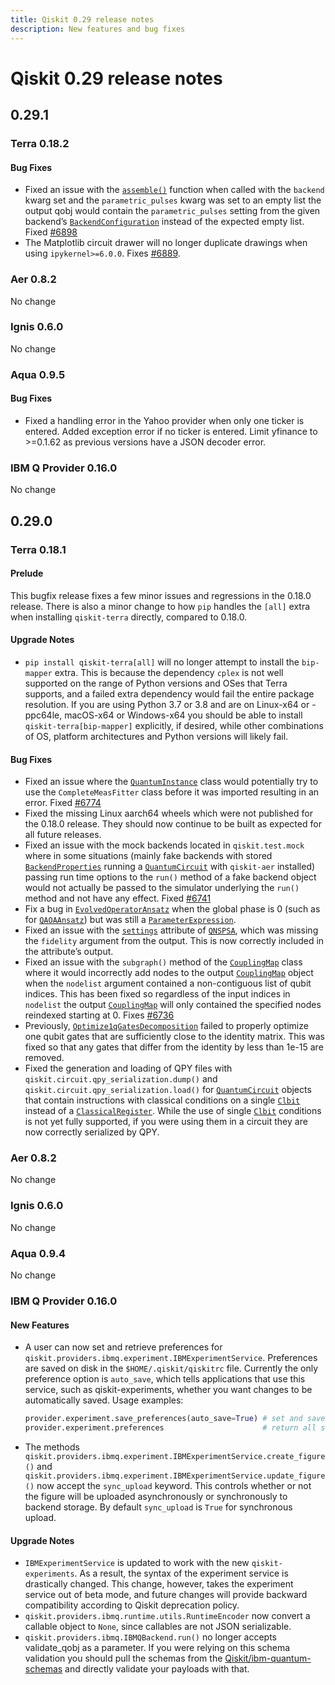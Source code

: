 ```yaml
---
title: Qiskit 0.29 release notes
description: New features and bug fixes
---
```


# Qiskit 0.29 release notes

## 0.29.1

<span id="release-notes-0-18-2" />

<span id="id227" />

### Terra 0.18.2

<span id="release-notes-0-18-2-bug-fixes" />

<span id="id228" />

#### Bug Fixes

*   Fixed an issue with the [`assemble()`](/api/qiskit/compiler#qiskit.compiler.assemble "qiskit.compiler.assemble") function when called with the `backend` kwarg set and the `parametric_pulses` kwarg was set to an empty list the output qobj would contain the `parametric_pulses` setting from the given backend’s [`BackendConfiguration`](/api/qiskit/qiskit.providers.models.BackendConfiguration "qiskit.providers.models.BackendConfiguration") instead of the expected empty list. Fixed [#6898](https://github.com/Qiskit/qiskit-terra/issues/6898)
*   The Matplotlib circuit drawer will no longer duplicate drawings when using `ipykernel>=6.0.0`. Fixes [#6889](https://github.com/Qiskit/qiskit-terra/issues/6889).

<span id="aer-0-8-2" />

### Aer 0.8.2

No change

<span id="id229" />

### Ignis 0.6.0

No change

<span id="release-notes-aqua-0-9-5" />

<span id="id230" />

### Aqua 0.9.5

<span id="release-notes-aqua-0-9-5-bug-fixes" />

<span id="id231" />

#### Bug Fixes

*   Fixed a handling error in the Yahoo provider when only one ticker is entered. Added exception error if no ticker is entered. Limit yfinance to >=0.1.62 as previous versions have a JSON decoder error.

<span id="id232" />

### IBM Q Provider 0.16.0

No change

<span id="qiskit-0-29-0" />

## 0.29.0

<span id="terra-0-18-1" />

<span id="release-notes-0-18-1" />

### Terra 0.18.1

<span id="release-notes-0-18-1-prelude" />

<span id="id233" />

#### Prelude

This bugfix release fixes a few minor issues and regressions in the 0.18.0 release. There is also a minor change to how `pip` handles the `[all]` extra when installing `qiskit-terra` directly, compared to 0.18.0.

<span id="release-notes-0-18-1-upgrade-notes" />

<span id="id234" />

#### Upgrade Notes

*   `pip install qiskit-terra[all]` will no longer attempt to install the `bip-mapper` extra. This is because the dependency `cplex` is not well supported on the range of Python versions and OSes that Terra supports, and a failed extra dependency would fail the entire package resolution. If you are using Python 3.7 or 3.8 and are on Linux-x64 or -ppc64le, macOS-x64 or Windows-x64 you should be able to install `qiskit-terra[bip-mapper]` explicitly, if desired, while other combinations of OS, platform architectures and Python versions will likely fail.

<span id="release-notes-0-18-1-bug-fixes" />

<span id="id235" />

#### Bug Fixes

*   Fixed an issue where the [`QuantumInstance`](/api/qiskit/0.46/qiskit.utils.QuantumInstance "qiskit.utils.QuantumInstance") class would potentially try to use the `CompleteMeasFitter` class before it was imported resulting in an error. Fixed [#6774](https://github.com/Qiskit/qiskit-terra/issues/6774)
*   Fixed the missing Linux aarch64 wheels which were not published for the 0.18.0 release. They should now continue to be built as expected for all future releases.
*   Fixed an issue with the mock backends located in `qiskit.test.mock` where in some situations (mainly fake backends with stored [`BackendProperties`](/api/qiskit/qiskit.providers.models.BackendProperties "qiskit.providers.models.BackendProperties") running a [`QuantumCircuit`](/api/qiskit/qiskit.circuit.QuantumCircuit "qiskit.circuit.QuantumCircuit") with `qiskit-aer` installed) passing run time options to the `run()` method of a fake backend object would not actually be passed to the simulator underlying the `run()` method and not have any effect. Fixed [#6741](https://github.com/Qiskit/qiskit-terra/issues/6741)
*   Fix a bug in [`EvolvedOperatorAnsatz`](/api/qiskit/qiskit.circuit.library.EvolvedOperatorAnsatz "qiskit.circuit.library.EvolvedOperatorAnsatz") when the global phase is 0 (such as for [`QAOAAnsatz`](/api/qiskit/qiskit.circuit.library.QAOAAnsatz "qiskit.circuit.library.QAOAAnsatz")) but was still a [`ParameterExpression`](/api/qiskit/qiskit.circuit.ParameterExpression "qiskit.circuit.ParameterExpression").
*   Fixed an issue with the [`settings`](/api/qiskit/0.46/qiskit.algorithms.optimizers.QNSPSA#settings "qiskit.algorithms.optimizers.QNSPSA.settings") attribute of [`QNSPSA`](/api/qiskit/0.46/qiskit.algorithms.optimizers.QNSPSA "qiskit.algorithms.optimizers.QNSPSA"), which was missing the `fidelity` argument from the output. This is now correctly included in the attribute’s output.
*   Fixed an issue with the `subgraph()` method of the [`CouplingMap`](/api/qiskit/qiskit.transpiler.CouplingMap "qiskit.transpiler.CouplingMap") class where it would incorrectly add nodes to the output [`CouplingMap`](/api/qiskit/qiskit.transpiler.CouplingMap "qiskit.transpiler.CouplingMap") object when the `nodelist` argument contained a non-contiguous list of qubit indices. This has been fixed so regardless of the input indices in `nodelist` the output [`CouplingMap`](/api/qiskit/qiskit.transpiler.CouplingMap "qiskit.transpiler.CouplingMap") will only contained the specified nodes reindexed starting at 0. Fixes [#6736](https://github.com/Qiskit/qiskit-terra/issues/6736)
*   Previously, [`Optimize1qGatesDecomposition`](/api/qiskit/qiskit.transpiler.passes.Optimize1qGatesDecomposition "qiskit.transpiler.passes.Optimize1qGatesDecomposition") failed to properly optimize one qubit gates that are sufficiently close to the identity matrix. This was fixed so that any gates that differ from the identity by less than 1e-15 are removed.
*   Fixed the generation and loading of QPY files with `qiskit.circuit.qpy_serialization.dump()` and `qiskit.circuit.qpy_serialization.load()` for [`QuantumCircuit`](/api/qiskit/qiskit.circuit.QuantumCircuit "qiskit.circuit.QuantumCircuit") objects that contain instructions with classical conditions on a single [`Clbit`](/api/qiskit/qiskit.circuit.Clbit "qiskit.circuit.Clbit") instead of a [`ClassicalRegister`](/api/qiskit/qiskit.circuit.ClassicalRegister "qiskit.circuit.ClassicalRegister"). While the use of single [`Clbit`](/api/qiskit/qiskit.circuit.Clbit "qiskit.circuit.Clbit") conditions is not yet fully supported, if you were using them in a circuit they are now correctly serialized by QPY.

<span id="id236" />

### Aer 0.8.2

No change

<span id="id237" />

### Ignis 0.6.0

No change

<span id="aqua-0-9-4" />

### Aqua 0.9.4

No change

<span id="release-notes-ibmq-0-16-0" />

<span id="id238" />

### IBM Q Provider 0.16.0

<span id="release-notes-ibmq-0-16-0-new-features" />

<span id="id239" />

#### New Features

*   A user can now set and retrieve preferences for `qiskit.providers.ibmq.experiment.IBMExperimentService`. Preferences are saved on disk in the `$HOME/.qiskit/qiskitrc` file. Currently the only preference option is `auto_save`, which tells applications that use this service, such as qiskit-experiments, whether you want changes to be automatically saved. Usage examples:

    ```python
    provider.experiment.save_preferences(auto_save=True) # set and save preferences
    provider.experiment.preferences                      # return all saved preferences
    ```

*   The methods `qiskit.providers.ibmq.experiment.IBMExperimentService.create_figure()` and `qiskit.providers.ibmq.experiment.IBMExperimentService.update_figure()` now accept the `sync_upload` keyword. This controls whether or not the figure will be uploaded asynchronously or synchronously to backend storage. By default `sync_upload` is `True` for synchronous upload.

<span id="release-notes-ibmq-0-16-0-upgrade-notes" />

<span id="id240" />

#### Upgrade Notes

*   `IBMExperimentService` is updated to work with the new `qiskit-experiments`. As a result, the syntax of the experiment service is drastically changed. This change, however, takes the experiment service out of beta mode, and future changes will provide backward compatibility according to Qiskit deprecation policy.
*   `qiskit.providers.ibmq.runtime.utils.RuntimeEncoder` now convert a callable object to `None`, since callables are not JSON serializable.
*   `qiskit.providers.ibmq.IBMQBackend.run()` no longer accepts validate\_qobj as a parameter. If you were relying on this schema validation you should pull the schemas from the [Qiskit/ibm-quantum-schemas](https://github.com/Qiskit/ibm-quantum-schemas) and directly validate your payloads with that.

<span id="qiskit-0-28-0" />